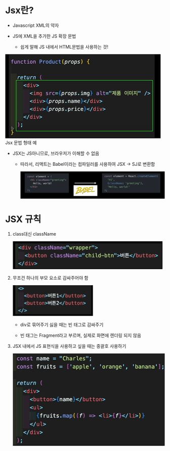 # Jsx란?

- Javascript XML의 약자

- JS에 XML을 추가한 JS 확장 문법
  - 쉽게 말해 JS 내에서 HTML문법을 사용하는 것!

![alt text](exampleJsx.png)
Jsx 문법 형태 예

- JSX는 JS아니므로, 브라우저가 이해할 수 없음

  - 따라서, 리액트는 Babel이라는 컴파일러를 사용하여 JSX -> SJ로 변환함

    ![alt text](image-1.png)

# JSX 규칙

1. class대신 className

   ![alt text](image-2.png)

2. 무조건 하나의 부모 요소로 감싸주어야 함

   ![alt text](image-3.png)

   - div로 묶어주기 싫을 때는 빈 태그로 감싸주기

   - 빈 태그는 Fragment라고 부르며, 실제로 화면에 렌더링 되지 않음

3. JSX 내에서 JS 표현식을 사용하고 싶을 때는 중괄호 사용하기

   ![alt text](image-4.png)
